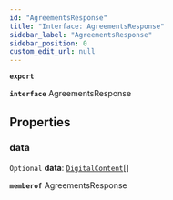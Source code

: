 ```yaml
---
id: "AgreementsResponse"
title: "Interface: AgreementsResponse"
sidebar_label: "AgreementsResponse"
sidebar_position: 0
custom_edit_url: null
---
```


**`export`**

**`interface`** AgreementsResponse

## Properties

### data

 `Optional` **data**: [`DigitalContent`](DigitalContent.md)[]

**`memberof`** AgreementsResponse
